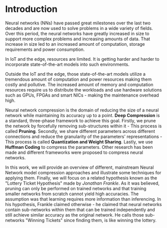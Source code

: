 # Introduction

Neural networks (NNs) have passed great milestones over the last two decades and are now used to solve problems in a wide variety of fields. Over this period, the neural networks have greatly increased in size to support more complex problems and increasing amounts of data. That increase in size led to an increased amount of computation, storage requirements and power consumption.

In IoT and the edge, resources are limited. It is getting harder and harder to incorporate state-of-the-art models into such environments.

Outside the IoT and the edge, those state-of-the-art models utilize a tremendous amount of computation and power resources making them costly and pollutive. The increased amount of memory and computation resources require us to distribute the workloads and use hardware solutions such as GPUs, FPGAs and smart NICs - making the maintenance overhead high.

Neural network compression is the domain of reducing the size of a neural network while maintaining its accuracy up to a point. **Deep Compression** is a standard, three-phase framework to achieve this goal. Firstly, we prune the network by forcefully removing sub-structures within it - This process is called **Pruning**. Secondly, we share different parameters across different connections and reduce the granularity of the parameters' representations - This process is called **Quantization and Weight Sharing**. Lastly, we use **Huffman Coding** to compress the parameters. Other research has been made and different frameworks were proposed to compress neural networks.

In this work, we will provide an overview of different, mainstream Neural Network model compression approaches and illustrate some techniques for applying them. Finally, we will focus on a related hypothesis known as the "Lottery Ticket Hypothesis" made by *Jonathan Frankle*. As it was believed, pruning can only be performed on trained networks and that training smaller networks from scratch cannot yield high accuracies. The assumption was that learning requires more information than inferencing. In his hypothesis, Frankle claimed otherwise - he claimed that neural networks contain sub-networks within them that can be trained independently and still achieve similar accuracy as the original network. He calls those sub-networks "Winning Tickets" since finding them, is like winning the lottery.
